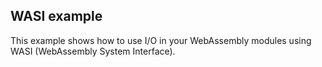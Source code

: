 ## WASI example

This example shows how to use I/O in your WebAssembly modules using WASI
(WebAssembly System Interface).
